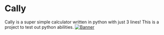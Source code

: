 # Cally
Cally is a super simple calculator written in python with just 3 lines! This is a project to test out python abilities.
[![Banner](https://github.com/cmspeedrunner/Cally/blob/main/main.png)](https://cmspeedrunner/github-banner)
